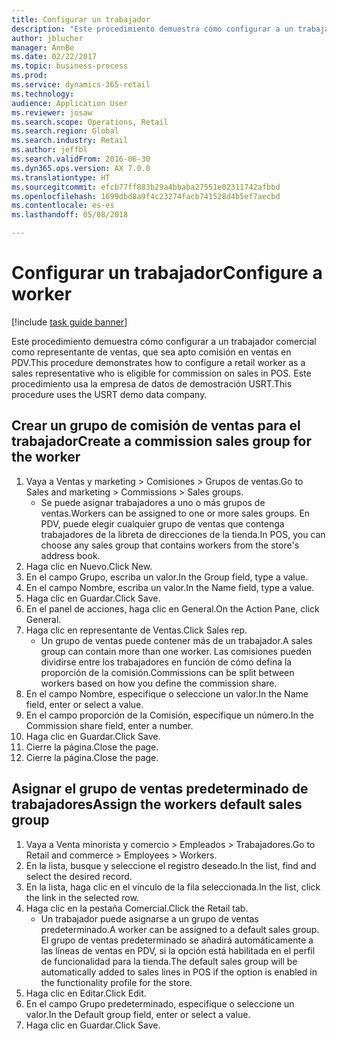 ```yaml
--- 
title: Configurar un trabajador
description: "Este procedimiento demuestra cómo configurar a un trabajador comercial como representante de ventas, que sea apto comisión en ventas en PDV."
author: jblucher
manager: AnnBe
ms.date: 02/22/2017
ms.topic: business-process
ms.prod: 
ms.service: dynamics-365-retail
ms.technology: 
audience: Application User
ms.reviewer: josaw
ms.search.scope: Operations, Retail
ms.search.region: Global
ms.search.industry: Retail
ms.author: jeffbl
ms.search.validFrom: 2016-06-30
ms.dyn365.ops.version: AX 7.0.0
ms.translationtype: HT
ms.sourcegitcommit: efcb77ff883b29a4bbaba27551e02311742afbbd
ms.openlocfilehash: 1699dbd8a9f4c23274facb741528d4b5ef7aecbd
ms.contentlocale: es-es
ms.lasthandoff: 05/08/2018

---
```

# <a name="configure-a-worker"></a><span data-ttu-id="1b636-103">Configurar un trabajador</span><span class="sxs-lookup"><span data-stu-id="1b636-103">Configure a worker</span></span>

[!include [task guide banner](../includes/task-guide-banner.md)]

<span data-ttu-id="1b636-104">Este procedimiento demuestra cómo configurar a un trabajador comercial como representante de ventas, que sea apto comisión en ventas en PDV.</span><span class="sxs-lookup"><span data-stu-id="1b636-104">This procedure demonstrates how to configure a retail worker as a sales representative who is eligible for commission on sales in POS.</span></span> <span data-ttu-id="1b636-105">Este procedimiento usa la empresa de datos de demostración USRT.</span><span class="sxs-lookup"><span data-stu-id="1b636-105">This procedure uses the USRT demo data company.</span></span>


## <a name="create-a-commission-sales-group-for-the-worker"></a><span data-ttu-id="1b636-106">Crear un grupo de comisión de ventas para el trabajador</span><span class="sxs-lookup"><span data-stu-id="1b636-106">Create a commission sales group for the worker</span></span>
1. <span data-ttu-id="1b636-107">Vaya a Ventas y marketing > Comisiones > Grupos de ventas.</span><span class="sxs-lookup"><span data-stu-id="1b636-107">Go to Sales and marketing > Commissions > Sales groups.</span></span>
    * <span data-ttu-id="1b636-108">Se puede asignar trabajadores a uno o más grupos de ventas.</span><span class="sxs-lookup"><span data-stu-id="1b636-108">Workers can be assigned to one or more sales groups.</span></span> <span data-ttu-id="1b636-109">En PDV, puede elegir cualquier grupo de ventas que contenga trabajadores de la libreta de direcciones de la tienda.</span><span class="sxs-lookup"><span data-stu-id="1b636-109">In POS, you can choose any sales group that contains workers from the store's address book.</span></span>  
2. <span data-ttu-id="1b636-110">Haga clic en Nuevo.</span><span class="sxs-lookup"><span data-stu-id="1b636-110">Click New.</span></span>
3. <span data-ttu-id="1b636-111">En el campo Grupo, escriba un valor.</span><span class="sxs-lookup"><span data-stu-id="1b636-111">In the Group field, type a value.</span></span>
4. <span data-ttu-id="1b636-112">En el campo Nombre, escriba un valor.</span><span class="sxs-lookup"><span data-stu-id="1b636-112">In the Name field, type a value.</span></span>
5. <span data-ttu-id="1b636-113">Haga clic en Guardar.</span><span class="sxs-lookup"><span data-stu-id="1b636-113">Click Save.</span></span>
6. <span data-ttu-id="1b636-114">En el panel de acciones, haga clic en General.</span><span class="sxs-lookup"><span data-stu-id="1b636-114">On the Action Pane, click General.</span></span>
7. <span data-ttu-id="1b636-115">Haga clic en representante de Ventas.</span><span class="sxs-lookup"><span data-stu-id="1b636-115">Click Sales rep.</span></span>
    * <span data-ttu-id="1b636-116">Un grupo de ventas puede contener más de un trabajador.</span><span class="sxs-lookup"><span data-stu-id="1b636-116">A sales group can contain more than one worker.</span></span> <span data-ttu-id="1b636-117">Las comisiones pueden dividirse entre los trabajadores en función de cómo defina la proporción de la comisión.</span><span class="sxs-lookup"><span data-stu-id="1b636-117">Commissions can be split between workers based on how you define the commission share.</span></span>  
8. <span data-ttu-id="1b636-118">En el campo Nombre, especifique o seleccione un valor.</span><span class="sxs-lookup"><span data-stu-id="1b636-118">In the Name field, enter or select a value.</span></span>
9. <span data-ttu-id="1b636-119">En el campo proporción de la Comisión, especifique un número.</span><span class="sxs-lookup"><span data-stu-id="1b636-119">In the Commission share field, enter a number.</span></span>
10. <span data-ttu-id="1b636-120">Haga clic en Guardar.</span><span class="sxs-lookup"><span data-stu-id="1b636-120">Click Save.</span></span>
11. <span data-ttu-id="1b636-121">Cierre la página.</span><span class="sxs-lookup"><span data-stu-id="1b636-121">Close the page.</span></span>
12. <span data-ttu-id="1b636-122">Cierre la página.</span><span class="sxs-lookup"><span data-stu-id="1b636-122">Close the page.</span></span>

## <a name="assign-the-workers-default-sales-group"></a><span data-ttu-id="1b636-123">Asignar el grupo de ventas predeterminado de trabajadores</span><span class="sxs-lookup"><span data-stu-id="1b636-123">Assign the workers default sales group</span></span>
1. <span data-ttu-id="1b636-124">Vaya a Venta minorista y comercio > Empleados > Trabajadores.</span><span class="sxs-lookup"><span data-stu-id="1b636-124">Go to Retail and commerce > Employees > Workers.</span></span>
2. <span data-ttu-id="1b636-125">En la lista, busque y seleccione el registro deseado.</span><span class="sxs-lookup"><span data-stu-id="1b636-125">In the list, find and select the desired record.</span></span>
3. <span data-ttu-id="1b636-126">En la lista, haga clic en el vínculo de la fila seleccionada.</span><span class="sxs-lookup"><span data-stu-id="1b636-126">In the list, click the link in the selected row.</span></span>
4. <span data-ttu-id="1b636-127">Haga clic en la pestaña Comercial.</span><span class="sxs-lookup"><span data-stu-id="1b636-127">Click the Retail tab.</span></span>
    * <span data-ttu-id="1b636-128">Un trabajador puede asignarse a un grupo de ventas predeterminado.</span><span class="sxs-lookup"><span data-stu-id="1b636-128">A worker can be assigned to a default sales group.</span></span> <span data-ttu-id="1b636-129">El grupo de ventas predeterminado se añadirá automáticamente a las líneas de ventas en PDV, si la opción está habilitada en el perfil de funcionalidad para la tienda.</span><span class="sxs-lookup"><span data-stu-id="1b636-129">The default sales group will be automatically added to sales lines in POS if the option is enabled in the functionality profile for the store.</span></span>  
5. <span data-ttu-id="1b636-130">Haga clic en Editar.</span><span class="sxs-lookup"><span data-stu-id="1b636-130">Click Edit.</span></span>
6. <span data-ttu-id="1b636-131">En el campo Grupo predeterminado, especifique o seleccione un valor.</span><span class="sxs-lookup"><span data-stu-id="1b636-131">In the Default group field, enter or select a value.</span></span>
7. <span data-ttu-id="1b636-132">Haga clic en Guardar.</span><span class="sxs-lookup"><span data-stu-id="1b636-132">Click Save.</span></span>


